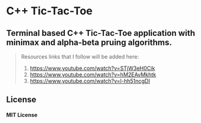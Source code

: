 # C++ Tic-Tac-Toe

## Terminal based C++ Tic-Tac-Toe application with minimax and alpha-beta pruing algorithms.

> Resources links that I follow will be added here:
>
> 1. https://www.youtube.com/watch?v=STjW3eH0Cik
> 2. https://www.youtube.com/watch?v=hM2EAvMkhtk
> 3. https://www.youtube.com/watch?v=l-hh51ncgDI

## License

#### MIT License
